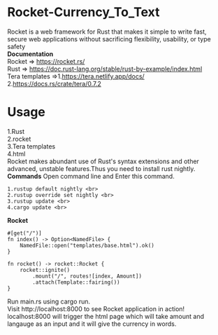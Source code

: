 # Rocket-Currency_To_Text
Rocket is a web framework for Rust that makes it simple to write fast, secure web applications without sacrificing flexibility, usability, or type safety <br>
**Documentation** <br>
Rocket => https://rocket.rs/ <br>
Rust => https://doc.rust-lang.org/stable/rust-by-example/index.html   <br>
Tera templates =>1.https://tera.netlify.app/docs/  2.https://docs.rs/crate/tera/0.7.2   <br>     
                 
# Usage
1.Rust <br>
2.rocket <br>
3.Tera templates <br>
4.html <br>
Rocket makes abundant use of Rust's syntax extensions and other advanced, unstable features.Thus you need to install rust nightly.<br>
**Commands**
Open command line and Enter this command.<br>
```
1.rustup default nightly <br>
2.rustup override set nightly <br>
3.rustup update <br>
4.cargo update <br>
```

**Rocket** 
```
#[get("/")]
fn index() -> Option<NamedFile> {
    NamedFile::open("templates/base.html").ok()
}

fn rocket() -> rocket::Rocket {
    rocket::ignite()
        .mount("/", routes![index, Amount])
        .attach(Template::fairing())
}
```
 Run main.rs using cargo run.  <br>
 Visit http://localhost:8000 to see Rocket application in action!   <br>
 localhost:8000 will trigger the html page which will take amount and langauge as an input and it will give the currency in words.  <br>
 

